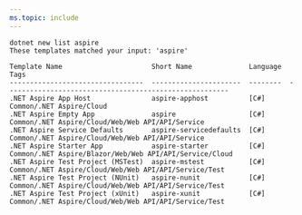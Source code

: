 ```yaml
---
ms.topic: include
---
```


<!--

To update this file, run:

- `dotnet new list aspire`.
- Copy all the output.
- Paste it into the code block below, but exclude the leading characters prior to the command, but please include the command.

-->

```dotnetcli
dotnet new list aspire
These templates matched your input: 'aspire'

Template Name                      Short Name              Language  Tags
---------------------------------  ----------------------  --------  -------------------------------------------------------
.NET Aspire App Host               aspire-apphost          [C#]      Common/.NET Aspire/Cloud
.NET Aspire Empty App              aspire                  [C#]      Common/.NET Aspire/Cloud/Web/Web API/API/Service
.NET Aspire Service Defaults       aspire-servicedefaults  [C#]      Common/.NET Aspire/Cloud/Web/Web API/API/Service
.NET Aspire Starter App            aspire-starter          [C#]      Common/.NET Aspire/Blazor/Web/Web API/API/Service/Cloud
.NET Aspire Test Project (MSTest)  aspire-mstest           [C#]      Common/.NET Aspire/Cloud/Web/Web API/API/Service/Test
.NET Aspire Test Project (NUnit)   aspire-nunit            [C#]      Common/.NET Aspire/Cloud/Web/Web API/API/Service/Test
.NET Aspire Test Project (xUnit)   aspire-xunit            [C#]      Common/.NET Aspire/Cloud/Web/Web API/API/Service/Test
```
